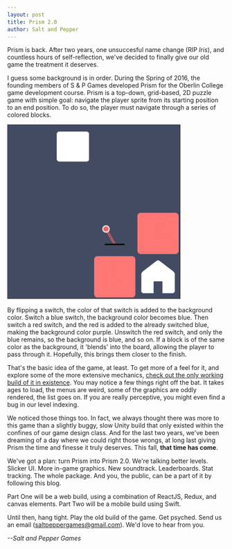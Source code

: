 ```yaml
---
layout: post
title: Prism 2.0
author: Salt and Pepper
---
```


Prism is back. After two years, one unsuccesful name change (RIP *Iris*), and countless hours of self-reflection, we've decided to finally give our old game the treatment it deserves.

I guess some background is in order. During the Spring of 2016, the founding members of S & P Games developed Prism for the Oberlin College game development course. Prism is a top-down, grid-based, 2D puzzle game with simple goal: navigate the player sprite from its starting position to an end position. To do so, the player must navigate through a series of colored blocks.

![](../images/prism-gif-1.gif)

By flipping a switch, the color of that switch is added to the background color. Switch a blue switch, the background color becomes blue. Then switch a red switch, and the red is added to the already switched blue, making the background color purple. Unswitch the red switch, and only the blue remains, so the background is blue, and so on. If a block is of the same color as the background, it 'blends' into the board, allowing the player to pass through it. Hopefully, this brings them closer to the finish.

That's the basic idea of the game, at least. To get more of a feel for it, and explore some of the more extensive mechanics, [check out the only working build of it in existence](http://cs-361-project.github.io/prism-game/). You may notice a few things right off the bat. It takes ages to load, the menus are weird, some of the graphics are oddly rendered, the list goes on. If you are really perceptive, you might even find a bug in our level indexing. 

We noticed those things too. In fact, we always thought there was more to this game than a slightly buggy, slow Unity build that only existed within the confines of our game design class. And for the last two years, we've been dreaming of a day where we could right those wrongs, at long last giving Prism the time and finesse it truly deserves. This fall, **that time has come**.

We've got a plan: turn Prism into Prism 2.0. We're talking better levels. Slicker UI. More in-game graphics. New soundtrack. Leaderboards. Stat tracking. The whole package. And you, the public, can be a part of it by following this blog.

Part One will be a web build, using a combination of ReactJS, Redux, and canvas elements. Part Two will be a mobile build using Swift.

Until then, hang tight. Play the old build of the game. Get psyched. Send us an email (saltpeppergames@gmail.com). We'd love to hear from you.

*--Salt and Pepper Games*




